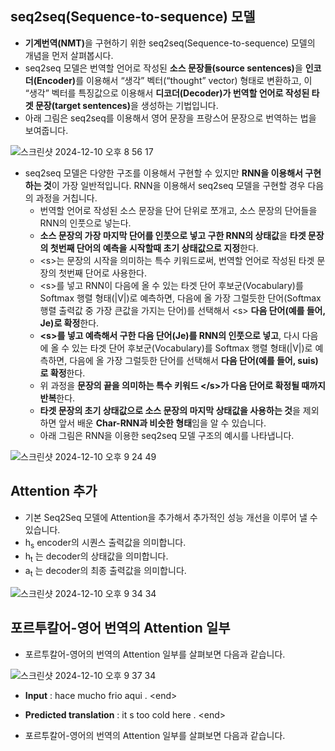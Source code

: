 ## seq2seq(Sequence-to-sequence) 모델

- <b>기계번역(NMT)</b>을 구현하기 위한 seq2seq(Sequence-to-sequence) 모델의 개념을 먼저 살펴봅시다.
- seq2seq 모델은 번역할 언어로 작성된 <b>소스 문장들(source sentences)</b>을 <b>인코더(Encoder)</b>를 이용해서 “생각” 벡터(“thought” vector) 형태로 변환하고, 이 “생각” 벡터를 특징값으로 이용해서 <b>디코더(Decoder)가 번역할 언어로 작성된 타겟 문장(target sentences)</b>을 생성하는 기법입니다.
- 아래 그림은 seq2seq를 이용해서 영어 문장을 프랑스어 문장으로 번역하는 법을 보여줍니다.

![스크린샷 2024-12-10 오후 8 56 17](https://github.com/user-attachments/assets/a0ce8035-64ba-4a7d-b409-38c18d058edf)

- seq2seq 모델은 다양한 구조를 이용해서 구현할 수 있지만 **RNN을 이용해서 구현하는 것**이 가장 일반적입니다. RNN을 이용해서 seq2seq 모델을 구현할 경우 다음의 과정을 거칩니다.
  - 번역할 언어로 작성된 소스 문장을 단어 단위로 쪼개고, 소스 문장의 단어들을 RNN의 인풋으로 넣는다.
  - **소스 문장의 가장 마지막 단어를 인풋으로 넣고 구한 RNN의 상태값**을 **타겟 문장의 첫번째 단어의 예측을 시작할때 초기 상태값으로 지정**한다.
  - \<s\>는 문장의 시작을 의미하는 특수 키워드로써, 번역할 언어로 작성된 타겟 문장의 첫번째 단어로 사용한다.
  - \<s\>를 넣고 RNN이 다음에 올 수 있는 타겟 단어 후보군(Vocabulary)를 Softmax 행렬 형태(|V|)로 예측하면, 다음에 올 가장 그럴듯한 단어(Softmax 행렬 출력값 중 가장 큰값을 가지는 단어)를 선택해서 \<s\> <b>다음 단어(예를 들어, Je)로 확정</b>한다.
  - <b>\<s\>를 넣고 예측해서 구한 다음 단어(Je)를 RNN의 인풋으로 넣고</b>, 다시 다음에 올 수 있는 타겟 단어 후보군(Vocabulary)를 Softmax 행렬 형태(|V|)로 예측하면, 다음에 올 가장 그럴듯한 단어를 선택해서 <b>다음 단어(예를 들어, suis)로 확정</b>한다.
  - 위 과정을 <b>문장의 끝을 의미하는 특수 키워드 \</s\>가 다음 단어로 확정될 때까지 반복</b>한다.
  - <b>타겟 문장의 초기 상태값으로 소스 문장의 마지막 상태값을 사용하는 것</b>을 제외하면 앞서 배운 <b>Char-RNN과 비슷한 형태</b>임을 알 수 있습니다.
  - 아래 그림은 RNN을 이용한 seq2seq 모델 구조의 예시를 나타냅니다.

![스크린샷 2024-12-10 오후 9 24 49](https://github.com/user-attachments/assets/39839742-24a2-4bb1-81f6-7f7362e0a563)

## Attention 추가

- 기본 Seq2Seq 모델에 Attention을 추가해서 추가적인 성능 개선을 이루어 낼 수 있습니다.
- h<sub>s</sub> encoder의 시퀀스 출력값을 의미합니다.
- h<sub>t</sub> 는 decoder의 상태값을 의미합니다.
- a<sub>t</sub> 는 decoder의 최종 출력값을 의미합니다.


![스크린샷 2024-12-10 오후 9 34 34](https://github.com/user-attachments/assets/8eb82315-576d-4618-9219-7513994bfd13)


## 포르투칼어-영어 번역의 Attention 일부

- 포르투칼어-영어의 번역의 Attention 일부를 살펴보면 다음과 같습니다.

![스크린샷 2024-12-10 오후 9 37 34](https://github.com/user-attachments/assets/76ce91f8-2a6e-4617-ba36-bf6d0d03c943)


- **Input** : <start> hace mucho frio aqui . \<end\>
- **Predicted translation** : it s too cold here . \<end\>

- 포르투칼어-영어의 번역의 Attention 일부를 살펴보면 다음과 같습니다.

